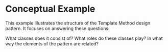 # Conceptual Example

This example illustrates the structure of the Template Method design pattern. It focuses on answering these questions:

What classes does it consist of?
What roles do these classes play?
In what way the elements of the pattern are related?
